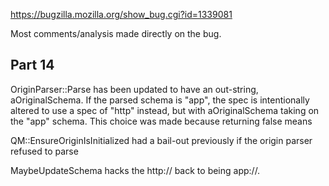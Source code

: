 https://bugzilla.mozilla.org/show_bug.cgi?id=1339081

Most comments/analysis made directly on the bug.

## Part 14

OriginParser::Parse has been updated to have an out-string, aOriginalSchema.
If the parsed schema is "app", the spec is intentionally altered to use a spec
of "http" instead, but with aOriginalSchema taking on the "app" schema.  This
choice was made because returning false means


QM::EnsureOriginIsInitialized had a bail-out previously if the origin parser
refused to parse

MaybeUpdateSchema hacks the http:// back to being app://.
